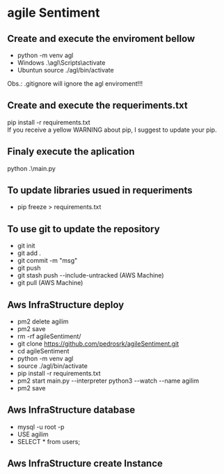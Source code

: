 # agile Sentiment

## Create and execute the enviroment bellow <br>
- python -m venv agl <br>
- Windows .\agl\Scripts\activate <br>
- Ubuntun source ./agl/bin/activate <br>

Obs.: .gitignore will ignore the agl enviroment!!!

## Create and execute the requeriments.txt <br>
pip install -r requirements.txt <br>
If you receive a yellow WARNING about pip, I suggest to update your pip.

## Finaly execute the aplication
python .\main.py

## To update libraries usued in requeriments
- pip freeze > requirements.txt

## To use git to update the repository
- git init
- git add .
- git commit -m "msg"
- git push
- git stash push --include-untracked (AWS Machine)
- git pull (AWS Machine)

## Aws InfraStructure deploy
- pm2 delete agilim
- pm2 save
- rm -rf agileSentiment/
- git clone https://github.com/pedrosrk/agileSentiment.git
- cd agileSentiment
- python -m venv agl
- source ./agl/bin/activate
- pip install -r requirements.txt
- pm2 start main.py --interpreter python3 --watch --name agilim
- pm2 save

## Aws InfraStructure database
- mysql -u root -p
- USE agilim
- SELECT * from users;

## Aws InfraStructure create Instance
